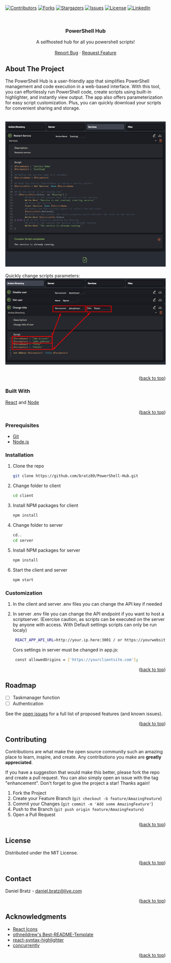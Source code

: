 <a name="readme-top"></a> 
[![Contributors][contributors-shield]][contributors-url]
[![Forks][forks-shield]][forks-url]
[![Stargazers][stars-shield]][stars-url]
[![Issues][issues-shield]][issues-url]
[![License][license-shield]][license-url]
[![LinkedIn][linkedin-shield]][linkedin-url]
 
<br />
<div align="center">
  <a href="https://github.com/Bratz89/PowerShell-Hub"> 
  </a>

  <h3 align="center">PowerShell Hub</h3>

  <p align="center">
    A selfhosted hub for all you powershell scripts!
    <br />  
    <br /> 
    <a href="https://github.com/bratz89/PowerShell-Hub/issues">Report Bug</a>
    ·
    <a href="https://github.com/bratz89/PowerShell-Hub/issues">Request Feature</a>
  </p>
</div>
 
## About The Project
The PowerShell Hub is a user-friendly app that simplifies PowerShell management and code execution in a web-based interface. With this tool, you can effortlessly run PowerShell code, create scripts using built-in highlighter, and instantly view output. The app also offers parameterization for easy script customization. Plus, you can quickly download your scripts for convenient sharing and storage.  
   <br />
   <br /> 
[![PSH][product-screenshot]](https://github.com/Bratz89/PowerShell-Hub/blob/main/images/ss.png) 
  <br />
  <br />
Quickly change scripts parameters:
[![PSH][product-screenshot1]](https://github.com/Bratz89/PowerShell-Hub/blob/main/images/ss1.png) 
  <br />
  <br />
<p align="right">(<a href="#readme-top">back to top</a>)</p>

 
### Built With
  
[React][React-url] and [Node][Node-url] 
<p align="right">(<a href="#readme-top">back to top</a>)</p>
 
### Prerequisites
* [Git](https://git-scm.com/)
* [Node.js](https://nodejs.org/)

### Installation
1. Clone the repo
   ```sh
   git clone https://github.com/bratz89/PowerShell-Hub.git
   ```
2. Change folder to client
   ```sh
   cd client
   ```
3. Install NPM packages for client
   ```sh
   npm install
   ```
4. Change folder to server
   ```sh
   cd.. 
   cd server
   ```
5. Install NPM packages for server
   ```sh
   npm install
   ```
6. Start the client and server
   ```sh
   npm start
   ```
 
### Customization 
1. In the client and server .env files you can change the API key if needed
 
2. In server .env file you can change the API endpoint if you want to host a scriptserver. (Exercise caution, as scripts can be executed on the server by anyone with access. With Default settings scripts can only be run localy)
   ```sh
    REACT_APP_API_URL=http://your.ip.here:3001 / or https://yourwebsitehere.com
   ```

   Cors settings in server must be changed in app.js:
    ```sh
     const allowedOrigins = ['https://yourclientsite.com'];
    ``` 

<p align="right">(<a href="#readme-top">back to top</a>)</p>


## Roadmap
- [ ] Taskmanager function
- [ ] Authentication

See the [open issues](https://github.com/bratz89/PowerShell-Hub/issues) for a full list of proposed features (and known issues). 
<p align="right">(<a href="#readme-top">back to top</a>)</p>
 
## Contributing

Contributions are what make the open source community such an amazing place to learn, inspire, and create. Any contributions you make are **greatly appreciated**.

If you have a suggestion that would make this better, please fork the repo and create a pull request. You can also simply open an issue with the tag "enhancement".
Don't forget to give the project a star! Thanks again!

1. Fork the Project
2. Create your Feature Branch (`git checkout -b feature/AmazingFeature`)
3. Commit your Changes (`git commit -m 'Add some AmazingFeature'`)
4. Push to the Branch (`git push origin feature/AmazingFeature`)
5. Open a Pull Request 
<p align="right">(<a href="#readme-top">back to top</a>)</p>
 
## License 
Distributed under the MIT License.  
<p align="right">(<a href="#readme-top">back to top</a>)</p>
 
## Contact 
Daniel Bratz - daniel.bratz@live.com  
<p align="right">(<a href="#readme-top">back to top</a>)</p>
 
## Acknowledgments 
* [React Icons](https://react-icons.github.io/react-icons/search)
* [othneildrew's Best-README-Template](https://github.com/othneildrew/Best-README-Template)
* [react-syntax-highlighter](https://github.com/react-syntax-highlighter/react-syntax-highlighter)
* [concurrently](https://www.npmjs.com/package/concurrently)

<p align="right">(<a href="#readme-top">back to top</a>)</p>
 
[contributors-shield]: https://img.shields.io/github/contributors/bratz89/PowerShell-Hub.svg?style=for-the-badge
[contributors-url]: https://github.com/bratz89/PowerShell-Hub/graphs/contributors
[forks-shield]: https://img.shields.io/github/forks/bratz89/PowerShell-Hub.svg?style=for-the-badge
[forks-url]: https://github.com/bratz89/PowerShell-Hub/network/members
[stars-shield]: https://img.shields.io/github/stars/bratz89/PowerShell-Hub.svg?style=for-the-badge
[stars-url]: https://github.com/bratz89/PowerShell-Hub/stargazers
[issues-shield]: https://img.shields.io/github/issues/bratz89/PowerShell-Hub.svg?style=for-the-badge
[issues-url]: https://github.com/bratz89/PowerShell-Hub/issues
[license-shield]: https://img.shields.io/github/license/bratz89/PowerShell-Hub.svg?style=for-the-badge
[license-url]:  https://github.com/Bratz89/PowerShell-Hub/blob/main/LICENSE
[linkedin-shield]: https://img.shields.io/badge/-LinkedIn-black.svg?style=for-the-badge&logo=linkedin&colorB=555
[linkedin-url]: https://www.linkedin.com/in/daniel-bratz-7959b722a/
[product-screenshot]:  /images/ss.png
[product-screenshot1]:  /images/ss1.png
[React-url]: https://reactjs.org/
[Node-url]: https://nodejs.org/ 
